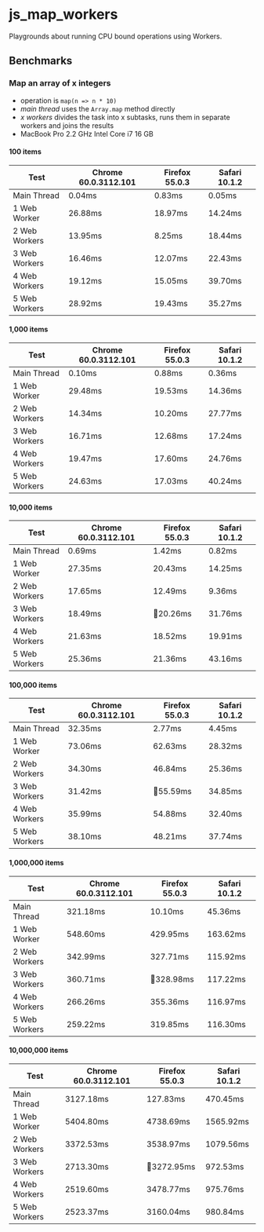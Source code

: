 # js_map_workers

Playgrounds about running CPU bound operations using Workers.

## Benchmarks
### Map an array of x integers

- operation is `map(n => n * 10)`
- *main thread* uses the `Array.map` method directly
- *x workers* divides the task into x subtasks, runs them in separate workers and joins the results
- MacBook Pro 2.2 GHz Intel Core i7 16 GB

#### 100 items
| Test          | Chrome 60.0.3112.101 | Firefox 55.0.3 | Safari 10.1.2 |
| ------------- | -------------------- | -------------- | ------------- |
| Main Thread   | 0.04ms               | 0.83ms         | 0.05ms        |
| 1 Web Worker  | 26.88ms              | 18.97ms        | 14.24ms       |
| 2 Web Workers | 13.95ms              | 8.25ms         | 18.44ms       |
| 3 Web Workers | 16.46ms              | 12.07ms        | 22.43ms       |
| 4 Web Workers | 19.12ms              | 15.05ms        | 39.70ms       |
| 5 Web Workers | 28.92ms              | 19.43ms        | 35.27ms       |

#### 1,000 items
| Test          | Chrome 60.0.3112.101 | Firefox 55.0.3 | Safari 10.1.2 |
| ------------- | -------------------- | -------------- | ------------- |
| Main Thread   | 0.10ms               | 0.88ms         | 0.36ms        |
| 1 Web Worker  | 29.48ms              | 19.53ms        | 14.36ms       |
| 2 Web Workers | 14.34ms              | 10.20ms        | 27.77ms       |
| 3 Web Workers | 16.71ms              | 12.68ms        | 17.24ms       |
| 4 Web Workers | 19.47ms              | 17.60ms        | 24.76ms       |
| 5 Web Workers | 24.63ms              | 17.03ms        | 40.24ms       |

#### 10,000 items
| Test          | Chrome 60.0.3112.101 | Firefox 55.0.3 | Safari 10.1.2 |
| ------------- | -------------------- | -------------- | ------------- |
| Main Thread   | 0.69ms               | 1.42ms         | 0.82ms        |
| 1 Web Worker  | 27.35ms              | 20.43ms        | 14.25ms       |
| 2 Web Workers | 17.65ms              | 12.49ms        | 9.36ms        |
| 3 Web Workers | 18.49ms              | 20.26ms        | 31.76ms       |
| 4 Web Workers | 21.63ms              | 18.52ms        | 19.91ms       |
| 5 Web Workers | 25.36ms              | 21.36ms        | 43.16ms       |

#### 100,000 items
| Test          | Chrome 60.0.3112.101 | Firefox 55.0.3 | Safari 10.1.2 |
| ------------- | -------------------- | -------------- | ------------- |
| Main Thread   | 32.35ms              | 2.77ms         | 4.45ms        |
| 1 Web Worker  | 73.06ms              | 62.63ms        | 28.32ms       |
| 2 Web Workers | 34.30ms              | 46.84ms        | 25.36ms       |
| 3 Web Workers | 31.42ms              | 55.59ms        | 34.85ms       |
| 4 Web Workers | 35.99ms              | 54.88ms        | 32.40ms       |
| 5 Web Workers | 38.10ms              | 48.21ms        | 37.74ms       |

#### 1,000,000 items
| Test          | Chrome 60.0.3112.101 | Firefox 55.0.3 | Safari 10.1.2 |
| ------------- | -------------------- | -------------- | ------------- |
| Main Thread   | 321.18ms             | 10.10ms        | 45.36ms       |
| 1 Web Worker  | 548.60ms             | 429.95ms       | 163.62ms      |
| 2 Web Workers | 342.99ms             | 327.71ms       | 115.92ms      |
| 3 Web Workers | 360.71ms             | 328.98ms       | 117.22ms      |
| 4 Web Workers | 266.26ms             | 355.36ms       | 116.97ms      |
| 5 Web Workers | 259.22ms             | 319.85ms       | 116.30ms      |

#### 10,000,000 items
| Test          | Chrome 60.0.3112.101 | Firefox 55.0.3 | Safari 10.1.2 |
| ------------- | -------------------- | -------------- | ------------- |
| Main Thread   | 3127.18ms            | 127.83ms       | 470.45ms      |
| 1 Web Worker  | 5404.80ms            | 4738.69ms      | 1565.92ms     |
| 2 Web Workers | 3372.53ms            | 3538.97ms      | 1079.56ms     |
| 3 Web Workers | 2713.30ms            | 3272.95ms      | 972.53ms      |
| 4 Web Workers | 2519.60ms            | 3478.77ms      | 975.76ms      |
| 5 Web Workers | 2523.37ms            | 3160.04ms      | 980.84ms      |